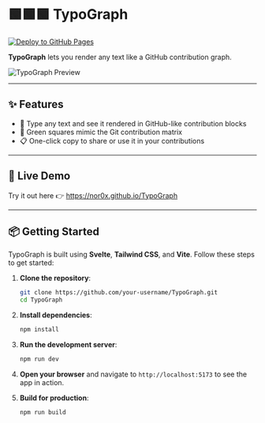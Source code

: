
# 🟩🟩🟩 TypoGraph

[![Deploy to GitHub Pages](https://github.com/nor0x/TypoGraph/actions/workflows/main.yml/badge.svg)](https://github.com/nor0x/TypoGraph/actions/workflows/main.yml)


**TypoGraph** lets you render any text like a GitHub contribution graph.

![TypoGraph Preview](https://github.com/user-attachments/assets/963acceb-e790-4210-87c5-6667d8facdf1)


---

## ✨ Features

- 🧠 Type any text and see it rendered in GitHub-like contribution blocks
- 🎨 Green squares mimic the Git contribution matrix
- 📋 One-click copy to share or use it in your contributions

---

## 🚀 Live Demo

Try it out here 👉  https://nor0x.github.io/TypoGraph

---

## 📦 Getting Started
TypoGraph is built using **Svelte**, **Tailwind CSS**, and **Vite**. Follow these steps to get started:

1. **Clone the repository**:
   ```bash
   git clone https://github.com/your-username/TypoGraph.git
   cd TypoGraph
   ```

2. **Install dependencies**:
   ```bash
   npm install
   ```
3. **Run the development server**:
   ```bash
   npm run dev
   ```
4. **Open your browser** and navigate to `http://localhost:5173` to see the app in action.

5. **Build for production**:
   ```bash
   npm run build
   ```
